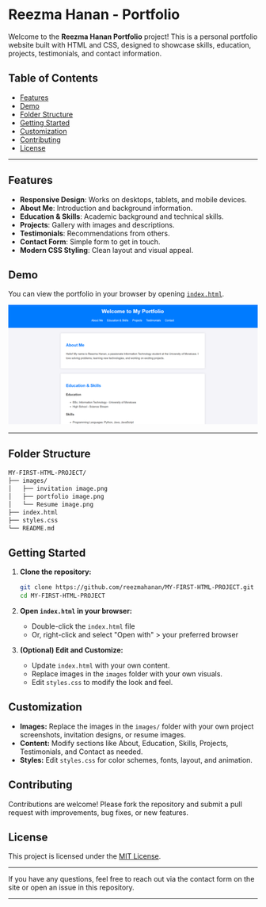 # Reezma Hanan - Portfolio

Welcome to the **Reezma Hanan Portfolio** project! This is a personal portfolio website built with HTML and CSS, designed to showcase skills, education, projects, testimonials, and contact information.

## Table of Contents

- [Features](#features)
- [Demo](#demo)
- [Folder Structure](#folder-structure)
- [Getting Started](#getting-started)
- [Customization](#customization)
- [Contributing](#contributing)
- [License](#license)

---

## Features

- **Responsive Design**: Works on desktops, tablets, and mobile devices.
- **About Me**: Introduction and background information.
- **Education & Skills**: Academic background and technical skills.
- **Projects**: Gallery with images and descriptions.
- **Testimonials**: Recommendations from others.
- **Contact Form**: Simple form to get in touch.
- **Modern CSS Styling**: Clean layout and visual appeal.

## Demo

You can view the portfolio in your browser by opening [`index.html`](index.html).

![Portfolio Screenshot](https://github.com/reezmahanan/MY-FIRST-HTML-PROJECT/blob/main/Screenshot%202025-01-22%20115022.png)

---

## Folder Structure

```
MY-FIRST-HTML-PROJECT/
├── images/
│   ├── invitation image.png
│   ├── portfolio image.png
│   └── Resume image.png
├── index.html
├── styles.css
└── README.md
```

## Getting Started

1. **Clone the repository:**
   ```bash
   git clone https://github.com/reezmahanan/MY-FIRST-HTML-PROJECT.git
   cd MY-FIRST-HTML-PROJECT
   ```

2. **Open `index.html` in your browser:**
   - Double-click the `index.html` file
   - Or, right-click and select "Open with" > your preferred browser

3. **(Optional) Edit and Customize:**
   - Update `index.html` with your own content.
   - Replace images in the `images` folder with your own visuals.
   - Edit `styles.css` to modify the look and feel.

## Customization

- **Images:** Replace the images in the `images/` folder with your own project screenshots, invitation designs, or resume images.
- **Content:** Modify sections like About, Education, Skills, Projects, Testimonials, and Contact as needed.
- **Styles:** Edit `styles.css` for color schemes, fonts, layout, and animation.

## Contributing

Contributions are welcome! Please fork the repository and submit a pull request with improvements, bug fixes, or new features.

## License

This project is licensed under the [MIT License](LICENSE).

---

If you have any questions, feel free to reach out via the contact form on the site or open an issue in this repository.

---



